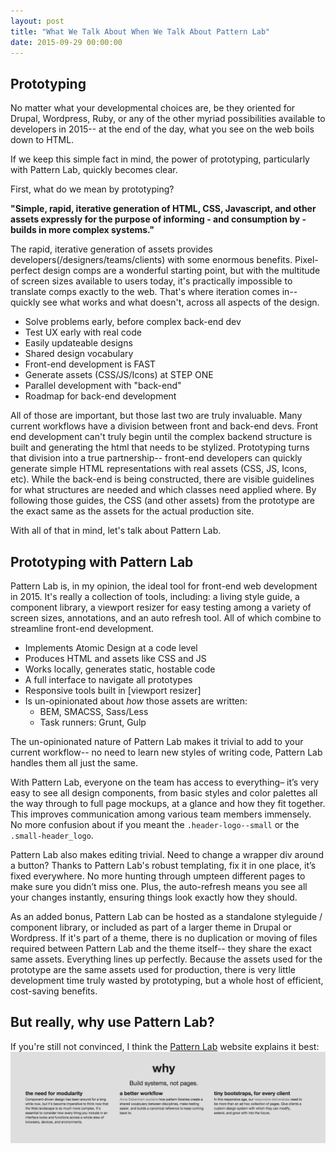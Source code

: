 ```yaml
---
layout: post
title: "What We Talk About When We Talk About Pattern Lab"
date: 2015-09-29 00:00:00
---
```


## Prototyping

No matter what your developmental choices are, be they oriented for Drupal, Wordpress, Ruby, or any of the other myriad possibilities available to developers in 2015-- at the end of the day, what you see on the web boils down to HTML.

If we keep this simple fact in mind, the power of prototyping, particularly with Pattern Lab, quickly becomes clear.

First, what do we mean by prototyping?

**"Simple, rapid, iterative generation of HTML, CSS, Javascript, and other assets expressly for the purpose of informing - and consumption by - builds in more complex systems."**

The rapid, iterative generation of assets provides developers(/designers/teams/clients) with some enormous benefits. Pixel-perfect design comps are a wonderful starting point, but with the multitude of screen sizes available to users today, it's practically impossible to translate comps exactly to the web. That's where iteration comes in-- quickly see what works and what doesn't, across all aspects of the design.

* Solve problems early, before complex back-end dev
* Test UX early with real code
* Easily updateable designs
* Shared design vocabulary
* Front-end development is FAST
* Generate assets (CSS/JS/Icons) at STEP ONE
* Parallel development with "back-end"
* Roadmap for back-end development

All of those are important, but those last two are truly invaluable. Many current workflows have a division between front and back-end devs. Front end development can't truly begin until the complex backend structure is built and generating the html that needs to be stylized. Prototyping turns that division into a true partnership-- front-end developers can quickly generate simple HTML representations with real assets (CSS, JS, Icons, etc). While the back-end is being constructed, there are visible guidelines for what structures are needed and which classes need applied where. By following those guides, the CSS (and other assets) from the prototype are the exact same as the assets for the actual production site.

With all of that in mind, let's talk about Pattern Lab.

## Prototyping with Pattern Lab

Pattern Lab is, in my opinion, the ideal tool for front-end web development in 2015. It's really a collection of tools, including: a living style guide, a component library, a viewport resizer for easy testing among a variety of screen sizes, annotations, and an auto refresh tool. All of which combine to streamline front-end development.

* Implements Atomic Design at a code level
* Produces HTML and assets like CSS and JS
* Works locally, generates static, hostable code
* A full interface to navigate all prototypes
* Responsive tools built in [viewport resizer]
* Is un-opinionated about *how* those assets are written:
	* BEM, SMACSS, Sass/Less
	* Task runners: Grunt, Gulp​

The un-opinionated nature of Pattern Lab makes it trivial to add to your current workflow-- no need to learn new styles of writing code, Pattern Lab handles them all just the same.

With Pattern Lab, everyone on the team has access to everything– it’s very easy to see all design components, from basic styles and color palettes all the way through to full page mockups, at a glance and how they fit together. This improves communication among various team members immensely. No more confusion about if you meant the `.header-logo--small` or the `.small-header_logo`.

Pattern Lab also makes editing trivial. Need to change a wrapper div around a button? Thanks to Pattern Lab's robust templating, fix it in one place, it’s fixed everywhere. No more hunting through umpteen different pages to make sure you didn’t miss one. Plus, the auto-refresh means you see all your changes instantly, ensuring things look exactly how they should.

As an added bonus, Pattern Lab can be hosted as a standalone styleguide / component library, or included as part of a larger theme in Drupal or Wordpress. If it's part of a theme, there is no duplication or moving of files required between Pattern Lab and the theme itself-- they share the exact same assets. Everything lines up perfectly. Because the assets used for the prototype are the same assets used for production, there is very little development time truly wasted by prototyping, but a whole host of efficient, cost-saving benefits.

## But really, why use Pattern Lab?
If you're still not convinced, I think the [Pattern Lab](http://patternlab.io) website explains it best:
![](/assets/posts/whypl.png)